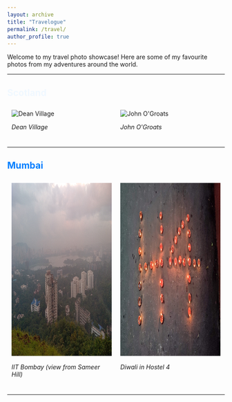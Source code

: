 ```yaml
---
layout: archive
title: "Travelogue"
permalink: /travel/
author_profile: true
---
```


Welcome to my travel photo showcase! Here are some of my favourite photos from my adventures around the world.

---

## <span style="color: #F0F8FF;">Scotland</span>
<div style="display: flex; flex-wrap: wrap;">
  <div style="flex: 1; margin: 10px;">
    <img src="/images/scot1.png" alt="Dean Village" style="height: 400px; width: 500px;">
    <p><em>Dean Village</em></p>
  </div>
  <div style="flex: 1; margin: 10px;">
    <img src="/images/scot2.png" alt="John O'Groats" style="height: 400px; width: 500px;">
    <p><em>John O'Groats</em></p>
  </div>
</div>

---

## <span style="color: #007FFF;">Mumbai</span>
<div style="display: flex; flex-wrap: wrap;">
  <div style="flex: 1; margin: 10px;">
    <img src="/images/mum1.jpeg" alt="IIT Bombay from Sameer Hill" style="height: 400px; width: 500px;">
    <p><em>IIT Bombay (view from Sameer Hill)</em></p>
  </div>
  <div style="flex: 1; margin: 10px;">
    <img src="/images/mum2.jpg" alt="Hostel 4 Diwali" style="height: 400px; width: 500px;">
    <p><em>Diwali in Hostel 4</em></p>
  </div>
</div>

---
